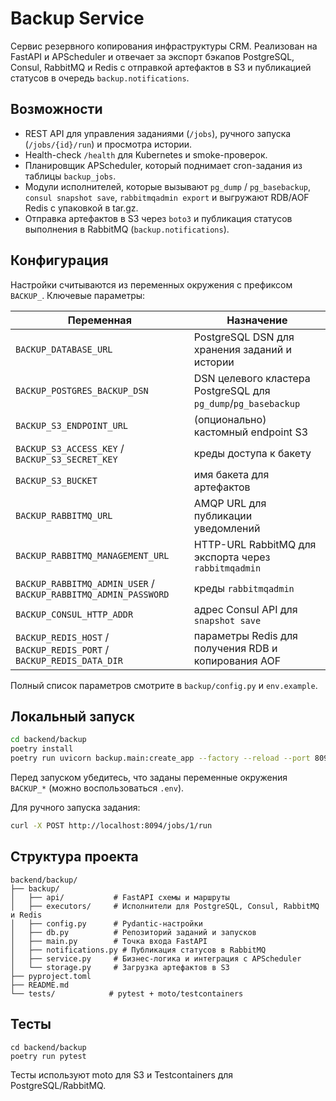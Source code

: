 # Backup Service

Сервис резервного копирования инфраструктуры CRM. Реализован на FastAPI и APScheduler и отвечает за экспорт бэкапов PostgreSQL, Consul, RabbitMQ и Redis с отправкой артефактов в S3 и публикацией статусов в очередь `backup.notifications`.

## Возможности
- REST API для управления заданиями (`/jobs`), ручного запуска (`/jobs/{id}/run`) и просмотра истории.
- Health-check `/health` для Kubernetes и smoke-проверок.
- Планировщик APScheduler, который поднимает cron-задания из таблицы `backup_jobs`.
- Модули исполнителей, которые вызывают `pg_dump` / `pg_basebackup`, `consul snapshot save`, `rabbitmqadmin export` и выгружают RDB/AOF Redis с упаковкой в tar.gz.
- Отправка артефактов в S3 через `boto3` и публикация статусов выполнения в RabbitMQ (`backup.notifications`).

## Конфигурация
Настройки считываются из переменных окружения с префиксом `BACKUP_`. Ключевые параметры:

| Переменная | Назначение |
|------------|------------|
| `BACKUP_DATABASE_URL` | PostgreSQL DSN для хранения заданий и истории |
| `BACKUP_POSTGRES_BACKUP_DSN` | DSN целевого кластера PostgreSQL для `pg_dump`/`pg_basebackup` |
| `BACKUP_S3_ENDPOINT_URL` | (опционально) кастомный endpoint S3 |
| `BACKUP_S3_ACCESS_KEY` / `BACKUP_S3_SECRET_KEY` | креды доступа к бакету |
| `BACKUP_S3_BUCKET` | имя бакета для артефактов |
| `BACKUP_RABBITMQ_URL` | AMQP URL для публикации уведомлений |
| `BACKUP_RABBITMQ_MANAGEMENT_URL` | HTTP-URL RabbitMQ для экспорта через `rabbitmqadmin` |
| `BACKUP_RABBITMQ_ADMIN_USER` / `BACKUP_RABBITMQ_ADMIN_PASSWORD` | креды `rabbitmqadmin` |
| `BACKUP_CONSUL_HTTP_ADDR` | адрес Consul API для `snapshot save` |
| `BACKUP_REDIS_HOST` / `BACKUP_REDIS_PORT` / `BACKUP_REDIS_DATA_DIR` | параметры Redis для получения RDB и копирования AOF |

Полный список параметров смотрите в `backup/config.py` и `env.example`.

## Локальный запуск
```bash
cd backend/backup
poetry install
poetry run uvicorn backup.main:create_app --factory --reload --port 8094
```

Перед запуском убедитесь, что заданы переменные окружения `BACKUP_*` (можно воспользоваться `.env`).

Для ручного запуска задания:
```bash
curl -X POST http://localhost:8094/jobs/1/run
```

## Структура проекта
```
backend/backup/
├── backup/
│   ├── api/           # FastAPI схемы и маршруты
│   ├── executors/     # Исполнители для PostgreSQL, Consul, RabbitMQ и Redis
│   ├── config.py      # Pydantic-настройки
│   ├── db.py          # Репозиторий заданий и запусков
│   ├── main.py        # Точка входа FastAPI
│   ├── notifications.py # Публикация статусов в RabbitMQ
│   ├── service.py     # Бизнес-логика и интеграция с APScheduler
│   └── storage.py     # Загрузка артефактов в S3
├── pyproject.toml
├── README.md
└── tests/            # pytest + moto/testcontainers
```

## Тесты
```
cd backend/backup
poetry run pytest
```
Тесты используют moto для S3 и Testcontainers для PostgreSQL/RabbitMQ.
